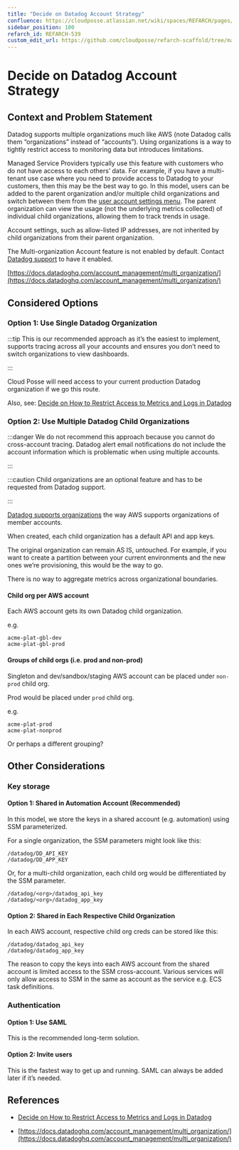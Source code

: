 ```yaml
---
title: "Decide on Datadog Account Strategy"
confluence: https://cloudposse.atlassian.net/wiki/spaces/REFARCH/pages/1417805916/REFARCH-539+-+Decide+on+Datadog+Account+Strategy
sidebar_position: 100
refarch_id: REFARCH-539
custom_edit_url: https://github.com/cloudposse/refarch-scaffold/tree/main/docs/docs/fundamentals/design-decisions/foundational-monitoring-platform/decide-on-datadog-account-strategy.md
---
```


# Decide on Datadog Account Strategy

## Context and Problem Statement

Datadog supports multiple organizations much like AWS (note Datadog calls them “organizations” instead of “accounts”). Using organizations is a way to tightly restrict access to monitoring data but introduces limitations.

Managed Service Providers typically use this feature with customers who do not have access to each others’ data. For example, if you have a multi-tenant use case where you need to provide access to Datadog to your customers, then this may be the best way to go. In this model, users can be added to the parent organization and/or multiple child organizations and switch between them from the [user account settings menu](https://docs.datadoghq.com/account_management/#managing-your-organizations). The parent organization can view the usage (not the underlying metrics collected) of individual child organizations, allowing them to track trends in usage.

Account settings, such as allow-listed IP addresses, are not inherited by child organizations from their parent organization.

The Multi-organization Account feature is not enabled by default. Contact [Datadog support](https://docs.datadoghq.com/help/) to have it enabled.

[https://docs.datadoghq.com/account_management/multi_organization/](https://docs.datadoghq.com/account_management/multi_organization/)

## Considered Options

### Option 1: Use Single Datadog Organization

:::tip
This is our recommended approach as it’s the easiest to implement, supports tracing across all your accounts and ensures you don’t need to switch organizations to view dashboards.

:::

Cloud Posse will need access to your current production Datadog organization if we go this route.

Also, see: [Decide on How to Restrict Access to Metrics and Logs in Datadog](/reference-architecture/fundamentals/design-decisions/foundational-monitoring-platform/decide-on-how-to-restrict-access-to-metrics-and-logs-in-datadog)

### Option 2: Use Multiple Datadog Child Organizations

:::danger
We do not recommend this approach because you cannot do cross-account tracing. Datadog alert email notifications do not include the account information which is problematic when using multiple accounts.

:::

:::caution
Child organizations are an optional feature and has to be requested from Datadog support.

:::

[Datadog supports organizations](https://docs.datadoghq.com/account_management/multi_organization/) the way AWS supports organizations of member accounts.

When created, each child organization has a default API and app keys.

The original organization can remain AS IS, untouched. For example, if you want to create a partition between your current environments and the new ones we’re provisioning, this would be the way to go.

There is no way to aggregate metrics across organizational boundaries.

#### Child org per AWS account

Each AWS account gets its own Datadog child organization.

e.g.

```
acme-plat-gbl-dev
acme-plat-gbl-prod
```

#### Groups of child orgs (i.e. prod and non-prod)

Singleton and dev/sandbox/staging AWS account can be placed under `non-prod` child org.

Prod would be placed under `prod` child org.

e.g.

```
acme-plat-prod
acme-plat-nonprod
```

Or perhaps a different grouping?

## Other Considerations

### Key storage

#### Option 1: Shared in Automation Account (Recommended)

In this model, we store the keys in a shared account (e.g. automation) using SSM parameterized.

For a single organization, the SSM parameters might look like this:

```
/datadog/DD_API_KEY
/datadog/DD_APP_KEY
```

Or, for a multi-child organization, each child org would be differentiated by the SSM parameter.

```
/datadog/<org>/datadog_api_key
/datadog/<org>/datadog_app_key
```

#### Option 2: Shared in Each Respective Child Organization

In each AWS account, respective child org creds can be stored like this:

```
/datadog/datadog_api_key
/datadog/datadog_app_key
```

The reason to copy the keys into each AWS account from the shared account is limited access to the SSM cross-account. Various services will only allow access to SSM in the same as account as the service e.g. ECS task definitions.

### Authentication

#### Option 1: Use SAML

This is the recommended long-term solution.

#### Option 2: Invite users

This is the fastest way to get up and running. SAML can always be added later if it’s needed.

## References

- [Decide on How to Restrict Access to Metrics and Logs in Datadog](/reference-architecture/fundamentals/design-decisions/foundational-monitoring-platform/decide-on-how-to-restrict-access-to-metrics-and-logs-in-datadog)

- [https://docs.datadoghq.com/account_management/multi_organization/](https://docs.datadoghq.com/account_management/multi_organization/)


